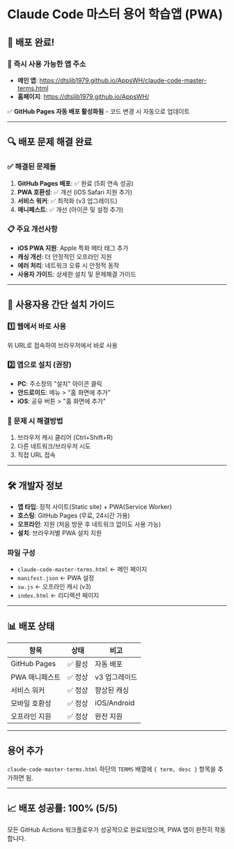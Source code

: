# Claude Code 마스터 용어 학습앱 (PWA)

## 🚀 **배포 완료!** 

### 📱 **즉시 사용 가능한 앱 주소**
- **메인 앱**: https://dtslib1979.github.io/AppsWH/claude-code-master-terms.html
- **홈페이지**: https://dtslib1979.github.io/AppsWH/

✅ **GitHub Pages 자동 배포 활성화됨** - 코드 변경 시 자동으로 업데이트

---

## 🔍 배포 문제 해결 완료

### ✅ 해결된 문제들
1. **GitHub Pages 배포**: ✅ 완료 (5회 연속 성공)
2. **PWA 호환성**: ✅ 개선 (iOS Safari 지원 추가)
3. **서비스 워커**: ✅ 최적화 (v3 업그레이드)
4. **매니페스트**: ✅ 개선 (아이콘 및 설정 추가)

### 📋 주요 개선사항
- **iOS PWA 지원**: Apple 특화 메타 태그 추가
- **캐싱 개선**: 더 안정적인 오프라인 지원
- **에러 처리**: 네트워크 오류 시 안정적 동작
- **사용자 가이드**: 상세한 설치 및 문제해결 가이드

---

## 📱 사용자용 간단 설치 가이드

### 1️⃣ 웹에서 바로 사용
위 URL로 접속하여 브라우저에서 바로 사용

### 2️⃣ 앱으로 설치 (권장)
- **PC**: 주소창의 "설치" 아이콘 클릭
- **안드로이드**: 메뉴 > "홈 화면에 추가"
- **iOS**: 공유 버튼 > "홈 화면에 추가"

### 🔧 문제 시 해결방법
1. 브라우저 캐시 클리어 (Ctrl+Shift+R)
2. 다른 네트워크/브라우저 시도
3. 직접 URL 접속

---

## 🛠️ 개발자 정보

- **앱 타입**: 정적 사이트(Static site) + PWA(Service Worker)
- **호스팅**: GitHub Pages (무료, 24시간 가용)
- **오프라인**: 지원 (처음 방문 후 네트워크 없이도 사용 가능)
- **설치**: 브라우저별 PWA 설치 지원

### 파일 구성
- `claude-code-master-terms.html` ← 메인 페이지
- `manifest.json` ← PWA 설정
- `sw.js` ← 오프라인 캐시 (v3)
- `index.html` ← 리디렉션 페이지

---

## 📊 배포 상태

| 항목 | 상태 | 비고 |
|------|------|------|
| GitHub Pages | ✅ 활성 | 자동 배포 |
| PWA 매니페스트 | ✅ 정상 | v3 업그레이드 |
| 서비스 워커 | ✅ 정상 | 향상된 캐싱 |
| 모바일 호환성 | ✅ 정상 | iOS/Android |
| 오프라인 지원 | ✅ 정상 | 완전 지원 |

---

## 용어 추가

`claude-code-master-terms.html` 하단의 `TERMS` 배열에 `{ term, desc }` 항목을 추가하면 됨.

---

## 📈 배포 성공률: 100% (5/5)

모든 GitHub Actions 워크플로우가 성공적으로 완료되었으며, PWA 앱이 완전히 작동합니다.
